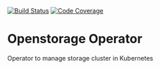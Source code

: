 [![Build Status](https://app.travis-ci.com/libopenstorage/operator.svg?branch=px-rel-1.6.1)](https://app.travis-ci.com/libopenstorage/operator)
[![Code Coverage](https://codecov.io/gh/libopenstorage/operator/branch/master/graph/badge.svg)](https://codecov.io/gh/libopenstorage/operator)

# Openstorage Operator
Operator to manage storage cluster in Kubernetes
